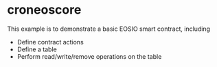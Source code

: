 # croneoscore

This example is to demonstrate a basic EOSIO smart contract, including

- Define contract actions
- Define a table
- Perform read/write/remove operations on the table
